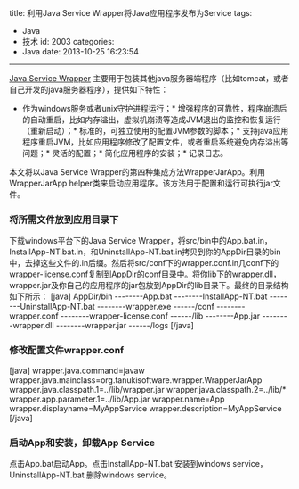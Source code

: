 title: 利用Java Service Wrapper将Java应用程序发布为Service
tags:
  - Java
  - 技术
id: 2003
categories:
  - Java
date: 2013-10-25 16:23:54
---

[Java Service Wrapper](http://wrapper.tanukisoftware.com/doc/english/download.jsp) 主要用于包装其他java服务器端程序（比如tomcat，或者自己开发的java服务器程序），提供如下特性：

*   作为windows服务或者unix守护进程运行；*   增强程序的可靠性，程序崩溃后的自动重启，比如内存溢出，虚拟机崩溃等造成JVM退出的监控和恢复运行（重新启动）；*   标准的，可独立使用的配置JVM参数的脚本；*   支持java应用程序重启JVM，比如应用程序修改了配置文件，或者重启系统避免内存溢出等问题；*   灵活的配置；*   简化应用程序的安装；*   记录日志。

本文将以Java Service Wrapper的第四种集成方法WrapperJarApp。利用WrapperJarApp helper类来启动应用程序。该方法用于配置和运行可执行jar文件。

### 将所需文件放到应用目录下

下载windows平台下的Java Service Wrapper，将src/bin中的App.bat.in，InstallApp-NT.bat.in，和UninstallApp-NT.bat.in拷贝到你的AppDir目录的bin中，去掉这些文件的.in后缀。然后将src/conf下的wrapper.conf.in几conf下的wrapper-license.conf复制到AppDir的conf目录中。将你lib下的wrapper.dll，wrapper.jar及你自己的应用程序的jar包放到AppDir的lib目录下。最终的目录结构如下所示：
[java]
AppDir/bin
--------App.bat
--------InstallApp-NT.bat
--------UninstallApp-NT.bat
--------wrapper.exe
------/conf
--------wrapper.conf
--------wrapper-license.conf
------/lib
--------App.jar
--------wrapper.dll
--------wrapper.jar
------/logs
[/java]

### 修改配置文件wrapper.conf

[java]
wrapper.java.command=javaw
wrapper.java.mainclass=org.tanukisoftware.wrapper.WrapperJarApp
wrapper.java.classpath.1=../lib/wrapper.jar
wrapper.java.classpath.2=../lib/*
wrapper.app.parameter.1=../lib/App.jar
wrapper.name=App
wrapper.displayname=MyAppService
wrapper.description=MyAppService
[/java]

### 启动App和安装，卸载App Service

点击App.bat启动App。点击InstallApp-NT.bat 安装到windows service，UninstallApp-NT.bat 删除windows service。